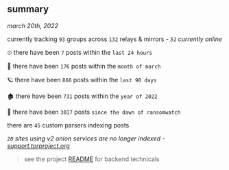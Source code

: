 
## summary
_march 20th, 2022_

currently tracking `93` groups across `132` relays & mirrors - _`51` currently online_

⏲ there have been `7` posts within the `last 24 hours`

🦈 there have been `176` posts within the `month of march`

🪐 there have been `866` posts within the `last 90 days`

🏚 there have been `731` posts within the `year of 2022`

🦕 there have been `3017` posts `since the dawn of ransomwatch`

there are `45` custom parsers indexing posts

_`20` sites using v2 onion services are no longer indexed - [support.torproject.org](https://support.torproject.org/onionservices/v2-deprecation/)_

> see the project [README](https://github.com/thetanz/ransomwatch#ransomwatch--) for backend technicals
